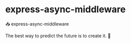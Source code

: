 # express-async-middleware

📥 express-async-middleware


<!-- INSPIRATIONAL_QUOTE_START -->
The best way to predict the future is to create it.
👻
<!-- INSPIRATIONAL_QUOTE_END -->
